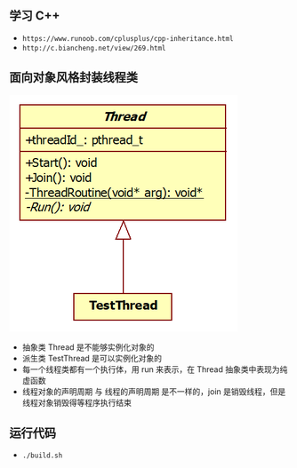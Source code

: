 ## 学习 C++
 - `https://www.runoob.com/cplusplus/cpp-inheritance.html`
 - `http://c.biancheng.net/view/269.html`

## 面向对象风格封装线程类
![avatar](./src/1.PNG)
 - 抽象类 Thread 是不能够实例化对象的
 - 派生类 TestThread 是可以实例化对象的
 - 每一个线程类都有一个执行体，用 run 来表示，在 Thread 抽象类中表现为纯虚函数
 - 线程对象的声明周期 与 线程的声明周期 是不一样的，join 是销毁线程，但是线程对象销毁得等程序执行结束

## 运行代码
 - `./build.sh`